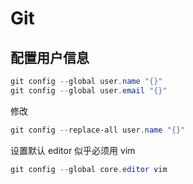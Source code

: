 # Git

## 配置用户信息

```powershell
git config --global user.name "{}"
git config --global user.email "{}"
```

修改

```powershell
git config --replace-all user.name "{}"
```

设置默认 editor
似乎必须用 vim

```powershell
git config --global core.editor vim
```
